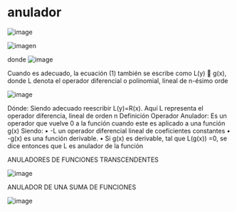 # anulador
![image](https://user-images.githubusercontent.com/105259381/207716388-2375dc1b-9b9a-4125-9f3b-e3428f524ca5.png)

![imagen](https://user-images.githubusercontent.com/105259381/207716241-40b880f8-776c-40bd-8ffd-27558b6be100.png)

donde
![image](https://user-images.githubusercontent.com/105259381/207716336-338ee38c-0efd-4e94-9790-d985c086975b.png)

Cuando es adecuado, la ecuación (1) también se escribe como
L(y)  g(x), donde L denota el operador diferencial o polinomial, lineal de n-ésimo orde

![image](https://user-images.githubusercontent.com/105259381/207716505-a221761b-6d43-4a43-8cdc-a909c0725323.png)



Dónde:
Siendo adecuado reescribir L(y)=R(x). Aquí L representa el operador diferencia, lineal de orden n
Definición Operador Anulador: Es un operador que vuelve 0 a la función cuando este es aplicado a una función g(x)
Siendo:
•  -L un operador diferencial lineal de coeficientes constantes
•  -g(x) es una función derivable.
•  Si g(x) es derivable, tal que L(g(x)) =0, se dice entonces que L es anulador de la función

ANULADORES DE FUNCIONES TRANSCENDENTES

![image](https://user-images.githubusercontent.com/105259381/207709263-5e982e24-418f-4aaf-a627-5148222f5e10.png)


ANULADOR DE UNA SUMA DE FUNCIONES

![image](https://user-images.githubusercontent.com/105259381/207709329-86e03804-bd1e-4e78-8ba6-931b46fbf070.png)

